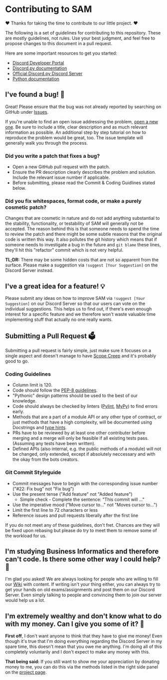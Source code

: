 # Contributing to SAM
❤ Thanks for taking the time to contribute to our little project. ❤

The following is a set of guidelines for contributing to this repository. These are mostly guidelines, not rules. Use your best judgment, and feel free to propose changes to this 
document in a pull request.

Here are some important resources to get you started:
* [Discord Developer Portal](https://discord.com/developers/docs/intro)
* [Discord.py documentation](https://discordpy.readthedocs.io/en/latest/)
* [Official Discord.py Discord Server](https://discord.gg/r3sSKJJ)
* [Python documentation](https://docs.python.org/)



## I've found a bug! 🐞
Great! Please ensure that the bug was not already reported by searching on GitHub under [Issues](https://github.com/PKlempe/SAM/issues).

If you're unable to find an open issue addressing the problem, [open a new one](https://github.com/PKlempe/SAM/issues/new). Be sure to include a title, clear description and as 
much relevant information as possible. An additional step by step tutorial on how to reproduce the problem would be great, too. The issue template will generally walk you through 
the process.

### Did you write a patch that fixes a bug?
* Open a new GitHub pull request with the patch.
* Ensure the PR description clearly describes the problem and solution. Include the relevant issue number if applicable.
* Before submitting, please read the Commit & Coding Guidlines stated below.

### Did you fix whitespaces, format code, or make a purely cosmetic patch?
Changes that are cosmetic in nature and do not add anything substantial to the stability, functionality, or testability of SAM will generally not be accepted. The reason behind 
this is that someone needs to spend the time to review the patch and there might be some subtle reasons that the original code is written this way. It also pollutes the git history
which means that if someone needs to investigate a bug in the future and `git blame` these lines, they'll hit this "refactor" commit which is not very helpful.

**TL;DR:** There may be some hidden costs that are not so apparent from the surface. Please make a suggestion via `!suggest [Your Suggestion]` on the Discord Server instead.



## I've a great idea for a feature! 💡
Please submit any ideas on how to improve SAM via `!suggest [Your Suggestion]` on our Discord Server so that our users can vote on the individual suggestions. This helps us to 
find out, if there's even enough interest for a specific feature and we therefore won't waste valuable time implementing stuff that actually no one really wants.



## Submitting a Pull Request 🗳
Submitting a pull request is fairly simple, just make sure it focuses on a single aspect and doesn't manage to have [Scope Creep](https://en.wikipedia.org/wiki/Scope_creep) and 
it's probably good to go.

### Coding Guidelines
* Column limit is 120.
* Code should follow the [PEP-8 guidelines](https://www.python.org/dev/peps/pep-0008/).
* "Pythonic" design patterns should be used to the best of our knowledge.
* Code should always be checked by linters ([Pylint](https://www.pylint.org/), [MyPy](http://mypy-lang.org/)) to find errors early.
* Methods that are a part of a module API or any other type of contract, or just methods that have a high complexity, will be documented using Docstrings and [type hints](https://docs.python.org/3/library/typing.html).
* PRs have to be reviewed by at least one other contributer before merging and a merge will only be feasible if all existing tests pass. (Assuming any tests have been written).
* Defined APIs (also internal, e.g. the public methods of a module) will not be changed, only extended, except if absolutely neccessary and with the okay from the bots creators.

### Git Commit Styleguide
* Commit messages have to begin with the corresponding issue number ("#22: Fix bug" not "Fix bug")
* Use the present tense ("Add feature" not "Added feature")
  * Simple check - Complete the sentence: "This commit will ..."
* Use the imperative mood ("Move cursor to..." not "Moves cursor to...")
* Limit the first line to 72 characters or less
* Reference issues and pull requests liberally after the first line

If you do not meet any of these guidelines, don't fret. Chances are they will be fixed upon rebasing but please do try to meet them to remove some of the workload for us.



## I'm studying Business Informatics and therefore can't code. Is there some other way I could help? 🤔
I'm glad you asked! We are always looking for people who are willing to fill our [Wiki](https://github.com/PKlempe/SAM/wiki) with content. If writing isn't your thing either, 
you can always try to get your hands on old exams/assignments and post them on our Discord Server. Even simply talking to people and convincing them to join our server would 
help us a lot.



## I'm extremely wealthy and don't know what to do with my money. Can I give you some of it? 💸
**First off**, I don't want anyone to think that they have to give me money! Even though it's true that I'm doing everything regarding the Discord Server in my spare time, this 
doesn't mean that you owe me anything. I'm doing all of this completely voluntarily and I don't expect to make any money with this.

**That being said:** If you still want to show me your appreciation by donating money to me, you can do this via the methods listed in the right side panel on the [project page](https://github.com/PKlempe/SAM).
